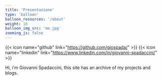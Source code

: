 ```yaml
---
title: 'Presentazione'
type: 'balloon'
balloon_resources: '/about'
weight: 10
balloon_img_src: 'me.jpg'
zooming_js: false
---
```



{{< icon name="github" link="https://github.com/giospada/" >}}
{{< icon name="linkedin" link="https://www.linkedin.com/in/giovanni-spadaccini/" >}}

Hi, i'm Giovanni Spadaccini, this site has an archive of my projects and blogs.

